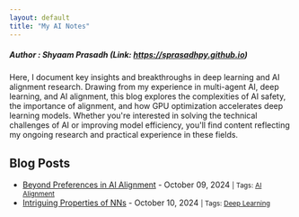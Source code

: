 ```yaml
---
layout: default
title: "My AI Notes"
---
```


##### Author : Shyaam Prasadh (Link: https://sprasadhpy.github.io)

Here, I document key insights and breakthroughs in deep learning and AI alignment research. Drawing from my experience in multi-agent AI, deep learning, and AI alignment, this blog explores the complexities of AI safety, the importance of alignment, and how GPU optimization accelerates deep learning models. Whether you're interested in solving the technical challenges of AI or improving model efficiency, you'll find content reflecting my ongoing research and practical experience in these fields.

<!-- Meta information for reading time and visit count -->
<div class="meta-info">
  <span id="estimated-reading-time"></span> 
  <span id="visit-count"></span>
</div>

## Blog Posts
<ul>
  <li>
    <a href="https://sprasadhpy.github.io/myAInotes/2024-10-09.html">Beyond Preferences in AI Alignment</a> - October 09, 2024 
    <span style="font-size: 0.85em;"> | Tags: <a href="/tags/AI-alignment">AI Alignment</a></span>
  </li>
  <li>
    <a href="https://sprasadhpy.github.io/myAInotes/2024-10-10.html">Intriguing Properties of NNs</a> - October 10, 2024 
    <span style="font-size: 0.85em;"> | Tags: <a href="/tags/Deep-Learning">Deep Learning </a> 
  </li>
</ul>
